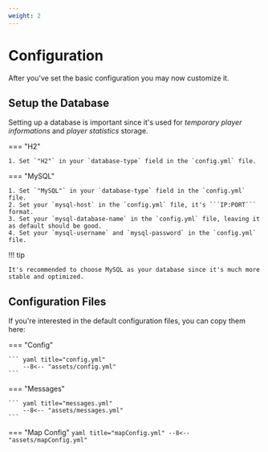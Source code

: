 ```yaml
---
weight: 2
---
```

# Configuration

After you've set the basic configuration you may now customize it.


## Setup the Database

Setting up a database is important since it's used for <i>temporary player informations</i> and <i>player statistics</i> storage.

=== "H2"

	1. Set `"H2"` in your `database-type` field in the `config.yml` file.

=== "MySQL"

	1. Set `"MySQL"` in your `database-type` field in the `config.yml` file.
	2. Set your `mysql-host` in the `config.yml` file, it's ```IP:PORT``` format.
	3. Set your `mysql-database-name` in the `config.yml` file, leaving it as default should be good.
	4. Set your `mysql-username` and `mysql-password` in the `config.yml` file.

!!! tip

	It's recommended to choose MySQL as your database since it's much more stable and optimized.

## Configuration Files

If you're interested in the default configuration files, you can copy them here:

=== "Config"

    ``` yaml title="config.yml" 
        --8<-- "assets/config.yml"
    ```

=== "Messages"

    ``` yaml title="messages.yml"
        --8<-- "assets/messages.yml"
    ```

=== "Map Config"
    ```yaml title="mapConfig.yml"
        --8<-- "assets/mapConfig.yml"
    ```